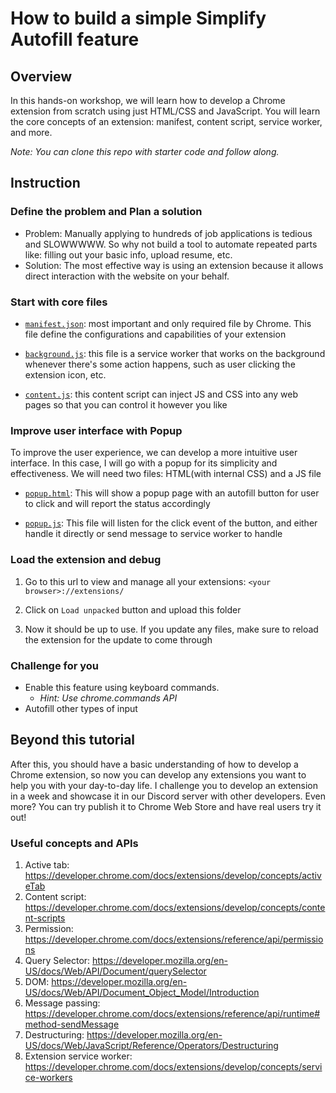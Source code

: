 # How to build a simple Simplify Autofill feature

## Overview
In this hands-on workshop, we will learn how to develop a Chrome extension from scratch using just HTML/CSS and JavaScript. You will learn the core concepts of an extension: manifest, content script, service worker, and more. 

*Note: You can clone this repo with starter code and follow along.*
## Instruction

### Define the problem and Plan a solution
- Problem: Manually applying to hundreds of job applications is tedious and SLOWWWWW. So why not build a tool to automate repeated parts like: filling out your basic info, upload resume, etc.
- Solution: The most effective way is using an extension because it allows direct interaction with the website on your behalf.

### Start with core files
- [`manifest.json`](./manifest.json): most important and only required file by Chrome. This file define the configurations and capabilities of your extension

- [`background.js`](./background.js): this file is a service worker that works on the background whenever there's some action happens, such as user clicking the extension icon, etc.

- [`content.js`](./content.js): this content script can inject JS and CSS into any web pages so that you can control it however you like

### Improve user interface with Popup
To improve the user experience, we can develop a more intuitive user interface. In this case, I will go with a popup for its simplicity and effectiveness. We will need two files: HTML(with internal CSS) and a JS file
- [`popup.html`](./popup.html): This will show a popup page with an autofill button for user to click and will report the status accordingly

- [`popup.js`](./popup.js): This file will listen for the click event of the button, and either handle it directly or send message to service worker to handle
### Load the extension and debug
1. Go to this url to view and manage all your extensions: `<your browser>://extensions/`

2. Click on `Load unpacked` button and upload this folder

3. Now it should be up to use. If you update any files, make sure to reload the extension for the update to come through

### Challenge for you
- Enable this feature using keyboard commands. 
  - _Hint: Use chrome.commands API_
- Autofill other types of input 

## Beyond this tutorial
After this, you should have a basic understanding of how to develop a Chrome extension, so now you can develop any extensions you want to help you with your day-to-day life. I challenge you to develop an extension in a week and showcase it in our Discord server with other developers. Even more? You can try publish it to Chrome Web Store and have real users try it out!

### Useful concepts and APIs
1. Active tab: https://developer.chrome.com/docs/extensions/develop/concepts/activeTab
2. Content script: https://developer.chrome.com/docs/extensions/develop/concepts/content-scripts
3. Permission: https://developer.chrome.com/docs/extensions/reference/api/permissions
4. Query Selector: https://developer.mozilla.org/en-US/docs/Web/API/Document/querySelector
5. DOM: https://developer.mozilla.org/en-US/docs/Web/API/Document_Object_Model/Introduction
6. Message passing: https://developer.chrome.com/docs/extensions/reference/api/runtime#method-sendMessage
7. Destructuring: https://developer.mozilla.org/en-US/docs/Web/JavaScript/Reference/Operators/Destructuring
8. Extension service worker: https://developer.chrome.com/docs/extensions/develop/concepts/service-workers